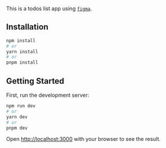 This is a todos list app using [`figma`](https://www.figma.com/file/3CJh1KDBSXHzUqqN3THmcD/Todos?node-id=0%3A1).

## Installation

```bash
npm install
# or
yarn install
# or
pnpm install
```

## Getting Started

First, run the development server:

```bash
npm run dev
# or
yarn dev
# or
pnpm dev
```

Open [http://localhost:3000](http://localhost:3000) with your browser to see the result.
